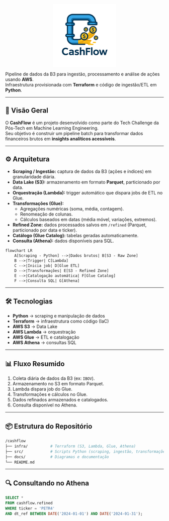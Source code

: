 <picture style="display:flex; justify-content:center;">
    <img src="./imgs/logo.png" width="200"/>
</picture>

Pipeline de dados da B3 para ingestão, processamento e análise de ações usando **AWS**.  
Infraestrutura provisionada com **Terraform** e código de ingestão/ETL em **Python**.

---

## 🚀 Visão Geral

O **CashFlow** é um projeto desenvolvido como parte do Tech Challenge da Pós-Tech em Machine Learning Engineering.  
Seu objetivo é construir um pipeline batch para transformar dados financeiros brutos em **insights analíticos acessíveis**.

---

## ⚙️ Arquitetura

- **Scraping / Ingestão:** captura de dados da B3 (ações e índices) em granularidade diária.  
- **Data Lake (S3):** armazenamento em formato **Parquet**, particionado por data.  
- **Orquestração (Lambda):** trigger automático que dispara jobs de ETL no Glue.  
- **Transformações (Glue):**
  - Agregações numéricas (soma, média, contagem).  
  - Renomeação de colunas.  
  - Cálculos baseados em datas (média móvel, variações, extremos).  
- **Refined Zone:** dados processados salvos em `/refined` (Parquet, particionado por data e ticker).  
- **Catálogo (Glue Catalog):** tabelas geradas automaticamente.  
- **Consulta (Athena):** dados disponíveis para SQL.


```mermaid
flowchart LR
    A[Scraping - Python] -->|Dados brutos| B[S3 - Raw Zone]
    B -->|Trigger| C[Lambda]
    C -->|Inicia job| D[Glue ETL]
    D -->|Transformações| E[S3 - Refined Zone]
    E -->|Catalogação automática| F[Glue Catalog]
    F -->|Consulta SQL| G[Athena]
```

---

## 🛠️ Tecnologias

- **Python** → scraping e manipulação de dados  
- **Terraform** → infraestrutura como código (IaC)  
- **AWS S3** → Data Lake  
- **AWS Lambda** → orquestração  
- **AWS Glue** → ETL e catalogação  
- **AWS Athena** → consultas SQL  

---

## 📊 Fluxo Resumido

1. Coleta diária de dados da B3 (ex: `IBOV`).  
2. Armazenamento no S3 em formato Parquet.  
3. Lambda dispara job do Glue.  
4. Transformações e cálculos no Glue.  
5. Dados refinados armazenados e catalogados.  
6. Consulta disponível no Athena.

---

## 📦 Estrutura do Repositório

```bash
/cashflow
├── infra/          # Terraform (S3, Lambda, Glue, Athena)
├── src/            # Scripts Python (scraping, ingestão, transformações)
├── docs/           # Diagramas e documentação
└── README.md
```

---

## 🔍 Consultando no Athena

```sql
SELECT * 
FROM cashflow.refined
WHERE ticker = 'PETR4'
AND dt_ref BETWEEN DATE('2024-01-01') AND DATE('2024-01-31');
